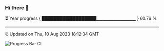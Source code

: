 ### Hi there 👋

⏳ Year progress { ██████████████████▁▁▁▁▁▁▁▁▁▁▁▁ } 60.76 %

---

⏰ Updated on Thu, 10 Aug 2023 18:12:34 GMT

![Progress Bar CI](https://github.com/liununu/liununu/workflows/Progress%20Bar%20CI/badge.svg)
